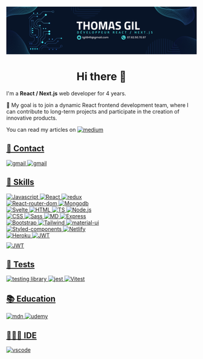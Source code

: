 ![cover](https://github.com/ThomasGil92/ThomasGil92/blob/main/img/Thomas_Gil_2.png)

<div>
  <h1 align=center>Hi there 👋</h1>
  <p>I'm a <strong>React / Next.js</strong> web developer for 4 years.</p>
  <p>🔰
My goal is to join a dynamic React frontend development team, where I can contribute to long-term projects and participate in the creation of innovative products.
  </p><p>You can read my articles on <a href="[https://mail.google.com/mail/?view=cm&fs=1&to=tgil849@gmail.com](https://medium.com/@tgil849)"><img alt="medium" src="https://img.shields.io/badge/Medium-12100E?style=for-the-badge&logo=medium&logoColor=white)"/></p>
  <div>
  <h2>🔗 Contact</h2>
  <a href="https://mail.google.com/mail/?view=cm&fs=1&to=tgil849@gmail.com"><img alt="gmail" src="https://img.shields.io/badge/Gmail-D14836?style=for-the-badge&logo=gmail&logoColor=white"/>
  <a href="https://www.linkedin.com/in/thomas-gil-459462248/"><img alt="gmail" src="https://img.shields.io/badge/LinkedIn-0077B5?style=for-the-badge&logo=linkedin&logoColor=white"/>
  <h2>🚀 Skills</h2>
  <div style="width:100%"><div style="width:50%"><img alt="Javascript" src="https://img.shields.io/badge/JavaScript-323330?style=for-the-badge&logo=javascript&logoColor=F7DF1E" />
  <img alt="React" src="https://img.shields.io/badge/React-20232A?style=for-the-badge&logo=react&logoColor=61DAFB" />
  <img alt="redux" src="https://img.shields.io/badge/Redux-593D88?style=for-the-badge&logo=redux&logoColor=white" />
  <img alt="React-router-dom" src="https://img.shields.io/badge/React_Router-CA4245?style=for-the-badge&logo=react-router&logoColor=white" />
  <img alt="Mongodb" src="https://img.shields.io/badge/MongoDB-4EA94B?style=for-the-badge&logo=mongodb&logoColor=white" />
  <img alt="Svelte" src="https://img.shields.io/badge/Svelte-4A4A55?style=for-the-badge&logo=svelte&logoColor=FF3E00" />
    <img alt="HTML" src="https://img.shields.io/badge/HTML5-E34F26?style=for-the-badge&logo=html5&logoColor=white" />
    <img alt="TS" src="https://img.shields.io/badge/TypeScript-007ACC?style=for-the-badge&logo=typescript&logoColor=white" />
    <img alt="Node.js" src="https://img.shields.io/badge/Node.js-43853D?style=for-the-badge&logo=node.js&logoColor=white" />
    <img alt="CSS" src="https://img.shields.io/badge/CSS3-1572B6?style=for-the-badge&logo=css3&logoColor=white" />
    <img alt="Sass" src="https://img.shields.io/badge/Sass-CC6699?style=for-the-badge&logo=sass&logoColor=white" />
    <img alt="MD" src="https://img.shields.io/badge/Markdown-000000?style=for-the-badge&logo=markdown&logoColor=white" />
    <img alt="Express" src="https://img.shields.io/badge/Express.js-404D59?style=for-the-badge" />
    <img alt="Bootstrap" src="https://img.shields.io/badge/Bootstrap-563D7C?style=for-the-badge&logo=bootstrap&logoColor=white" />
    <img alt="Tailwind" src="https://img.shields.io/badge/Tailwind_CSS-38B2AC?style=for-the-badge&logo=tailwind-css&logoColor=white" />
    <img alt="material-ui" src="https://img.shields.io/badge/Material--UI-0081CB?style=for-the-badge&logo=material-ui&logoColor=white" />
    <img alt="Styled-components" src="https://img.shields.io/badge/styled--components-DB7093?style=for-the-badge&logo=styled-components&logoColor=white" />
    <img alt="Netlify" src="https://img.shields.io/badge/Netlify-00C7B7?style=for-the-badge&logo=netlify&logoColor=white" />
    <img alt="Heroku" src="https://img.shields.io/badge/Heroku-430098?style=for-the-badge&logo=heroku&logoColor=white" />
    <img alt="JWT" src="https://img.shields.io/badge/json%20web%20tokens-323330?style=for-the-badge&logo=json-web-tokens&logoColor=pink" /></div>
    <div style="margin-top:10px"><img alt="JWT" src="https://github-readme-stats.vercel.app/api/top-langs/?username=Thomasgil92&theme=blue-green" /></div></div>
    <h2>🔔 Tests</h2>
    <img alt="testing library" src="https://img.shields.io/badge/testing%20library-323330?style=for-the-badge&logo=testing-library&logoColor=red" />
    <img alt="jest" src="https://img.shields.io/badge/Jest-323330?style=for-the-badge&logo=Jest&logoColor=white" />
    <img alt="Vitest" src="https://img.shields.io/badge/-Vitest-252529?style=for-the-badge&logo=vitest&logoColor=FCC72B" />
    <h2>📚 Education</h2>
    <img alt="mdn" src="https://img.shields.io/badge/MDN_Web_Docs-black?style=for-the-badge&logo=mdnwebdocs&logoColor=white" />
    <img alt="udemy" src="https://img.shields.io/badge/Udemy-EC5252?style=for-the-badge&logo=Udemy&logoColor=white" />
    <h2>🧑🏻‍💻 IDE</h2>
    <img alt="vscode" src="https://img.shields.io/badge/Visual_Studio_Code-0078D4?style=for-the-badge&logo=visual%20studio%20code&logoColor=white" />
  </div>
</div>

<!--
**ThomasGil92/ThomasGil92** is a ✨ _special_ ✨ repository because its `README.md` (this file) appears on your GitHub profile.

Here are some ideas to get you started:

- 🔭 I’m currently working on ...
- 🌱 I’m currently learning ...
- 👯 I’m looking to collaborate on ...
- 🤔 I’m looking for help with ...
- 💬 Ask me about ...
- 📫 How to reach me: ...
- 😄 Pronouns: ...
- ⚡ Fun fact: ...
-->
